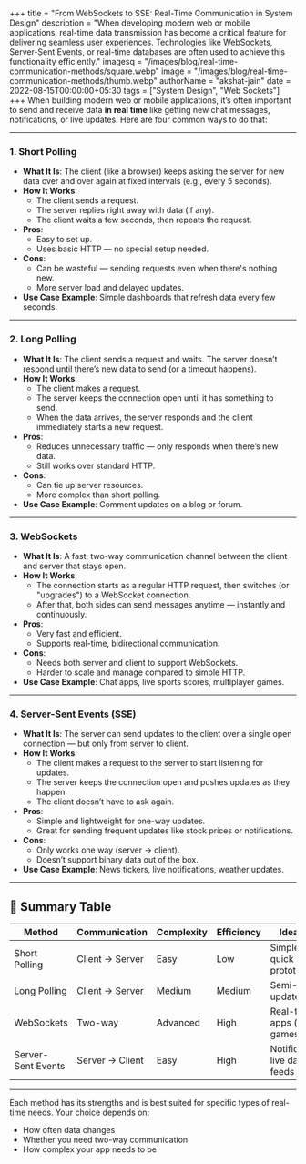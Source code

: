 +++
title = "From WebSockets to SSE: Real-Time Communication in System Design"
description = "When developing modern web or mobile applications, real-time data transmission has become a critical feature for delivering seamless user experiences. Technologies like WebSockets, Server-Sent Events, or real-time databases are often used to achieve this functionality efficiently."
imagesq = "/images/blog/real-time-communication-methods/square.webp"
image = "/images/blog/real-time-communication-methods/thumb.webp"
authorName = "akshat-jain"
date = 2022-08-15T00:00:00+05:30
tags = ["System Design", "Web Sockets"]
+++
When building modern web or mobile applications, it’s often important to send and receive data **in real time**  like getting new chat messages, notifications, or live updates. Here are four common ways to do that:

---

### 1. **Short Polling**

- **What It Is**: The client (like a browser) keeps asking the server for new data over and over again at fixed intervals (e.g., every 5 seconds).
- **How It Works**:
    - The client sends a request.
    - The server replies right away with data (if any).
    - The client waits a few seconds, then repeats the request.
- **Pros**:
    - Easy to set up.
    - Uses basic HTTP — no special setup needed.
- **Cons**:
    - Can be wasteful — sending requests even when there's nothing new.
    - More server load and delayed updates.
- **Use Case Example**: Simple dashboards that refresh data every few seconds.

---

### 2. **Long Polling**

- **What It Is**: The client sends a request and waits. The server doesn’t respond until there’s new data to send (or a timeout happens).
- **How It Works**:
    - The client makes a request.
    - The server keeps the connection open until it has something to send.
    - When the data arrives, the server responds and the client immediately starts a new request.
- **Pros**:
    - Reduces unnecessary traffic — only responds when there’s new data.
    - Still works over standard HTTP.
- **Cons**:
    - Can tie up server resources.
    - More complex than short polling.
- **Use Case Example**: Comment updates on a blog or forum.

---

### 3. **WebSockets**

- **What It Is**: A fast, two-way communication channel between the client and server that stays open.
- **How It Works**:
    - The connection starts as a regular HTTP request, then switches (or "upgrades") to a WebSocket connection.
    - After that, both sides can send messages anytime — instantly and continuously.
- **Pros**:
    - Very fast and efficient.
    - Supports real-time, bidirectional communication.
- **Cons**:
    - Needs both server and client to support WebSockets.
    - Harder to scale and manage compared to simple HTTP.
- **Use Case Example**: Chat apps, live sports scores, multiplayer games.

---

### 4. **Server-Sent Events (SSE)**

- **What It Is**: The server can send updates to the client over a single open connection — but only from server to client.
- **How It Works**:
    - The client makes a request to the server to start listening for updates.
    - The server keeps the connection open and pushes updates as they happen.
    - The client doesn’t have to ask again.
- **Pros**:
    - Simple and lightweight for one-way updates.
    - Great for sending frequent updates like stock prices or notifications.
- **Cons**:
    - Only works one way (server → client).
    - Doesn’t support binary data out of the box.
- **Use Case Example**: News tickers, live notifications, weather updates.

---

## 🧾 Summary Table

| Method | Communication | Complexity | Efficiency | Ideal For |
| --- | --- | --- | --- | --- |
| Short Polling | Client → Server | Easy | Low | Simple apps, quick prototyping |
| Long Polling | Client → Server | Medium | Medium | Semi-live updates |
| WebSockets | Two-way | Advanced | High | Real-time apps (chat, games) |
| Server-Sent Events | Server → Client | Easy | High | Notifications, live data feeds |

---

Each method has its strengths and is best suited for specific types of real-time needs. Your choice depends on:

- How often data changes
- Whether you need two-way communication
- How complex your app needs to be
